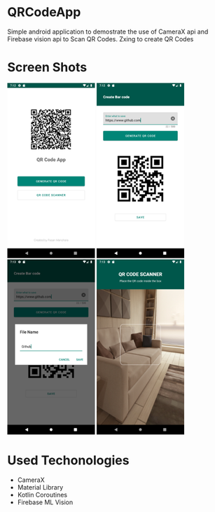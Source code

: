 # QRCodeApp
Simple android application to demostrate the use of CameraX api and Firebase vision api to Scan QR Codes. Zxing to create QR Codes

# Screen Shots
<img src="https://github.com/Pasan99/QRCodeApp/blob/master/screenshots/HomePage.png" width="200" />           <img src="https://github.com/Pasan99/QRCodeApp/blob/master/screenshots/QRCodeGenerator.png" width="200" />           <img src="https://github.com/Pasan99/QRCodeApp/blob/master/screenshots/QRCodeSaver.png" width="200" />           <img src="https://github.com/Pasan99/QRCodeApp/blob/master/screenshots/QRCodeScanner.png" width="200" />

# Used Techonologies
- CameraX 
- Material Library
- Kotlin Coroutines
- Firebase ML Vision
